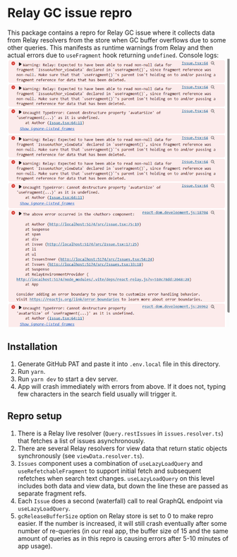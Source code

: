 # Relay GC issue repro

This package contains a repro for Relay GC issue where it collects data from Relay resolvers from the store when GC buffer overflows due to some other queries.
This manifests as runtime warnings from Relay and then actual errors due to `useFragment` hook returning `undefined`.
Console logs:
![errors](./attachments/image.png)

## Installation

1. Generate GitHub PAT and paste it into `.env.local` file in this directory.
2. Run `yarn`.
3. Run `yarn dev` to start a dev server.
4. App will crash immediately with errors from above. If it does not, typing few characters in the search field usually will trigger it.

## Repro setup

1. There is a Relay live resolver (`Query.restIssues` in `issues.resolver.ts`) that fetches a list of issues asynchronously.
2. There are several Relay resolvers for view data that return static objects synchronously (see `viewData.resolver.ts`).
3. `Issues` component uses a combination of `useLazyLoadQuery` and `useRefetchableFragment` to support initial fetch and subsequent refetches when search text changes. `useLazyLoadQuery` on this level includes both data and view data, but down the line these are passed as separate fragment refs.
4. Each `Issue` does a second (waterfall) call to real GraphQL endpoint via `useLazyLoadQuery`.
5. `gcReleaseBufferSize` option on Relay store is set to 0 to make repro easier. If the number is increased, it will still crash eventually after some number of re-queries (in our real app, the buffer size of 15 and the same amount of queries as in this repro is causing errors after 5-10 minutes of app usage).
